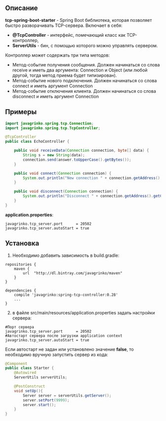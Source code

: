 ## Описание
**tcp-spring-boot-starter** - Spring Boot библиотека, которая позволяет быстро разворачивать TCP-сервера. Включает в себя:
* **@TcpController** - интерфейс, помечающий класс как TCP-контроллер,
* **ServerUtils** - бин, с помощью которого можно управлять сервером.

Контроллер может содержать три типа методов:
* Метод-событие получения сообщения. Должен начинаться со слова receive и иметь два аргумента: Connection и Object (или любой другой, тогда метод приема будет типизирован).
* Метод-событие нового подключения. Должен начинаться со слова connect и иметь аргумент Connection
* Метод-событие отключения клиента. Должен начинаться со слова disconnect и иметь аргумент Connection

## Примеры
```java
import javagrinko.spring.tcp.Connection;
import javagrinko.spring.tcp.TcpController;

@TcpController
public class EchoController {

    public void receiveData(Connection connection, byte[] data) {
        String s = new String(data);
        connection.send(answer.toUpperCase().getBytes());
    }

    public void connect(Connection connection) {
        System.out.println("New connection " + connection.getAddress().getCanonicalHostName());
    }

    public void disconnect(Connection connection) {
        System.out.println("Disconnect " + connection.getAddress().getCanonicalHostName());
    }
}
```
**application.properties**:
```
javagrinko.tcp_server.port      = 20502
javagrinko.tcp_server.autoStart = true
```

## Установка
1) Необходимо добавить зависимость в build.gradle:
```
repositories {
    maven {
        url  "http://dl.bintray.com/javagrinko/maven"
    }
}

dependencies {
    compile 'javagrinko:spring-tcp-controller:0.28'
    ...
}

```

2) в файле src/main/resources/application.properties задать настройки сервера:
```
#Порт сервера
javagrinko.tcp_server.port      = 20502
#Автостарт сервера после загрузки application context
javagrinko.tcp_server.autoStart = true
```

Если автостарт не задан или установлено значение **false**, то необходимо вручную запустить сервер из кода:
```java
@Component
public class Starter {
    @Autowired
    ServerUtils serverUtils;

    @PostConstruct
    void setUp(){
        Server server = serverUtils.getServer();
        server.setPort(9999);
        server.start();
    }
}
```

